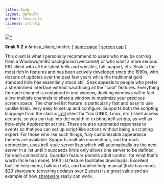 ```yaml
---
title: Snak
layout: default
author: Joseph Lo
license: irchelp
---
```


[ ![*](snak.jpg)](http://www.snak.com/Snak.html)

**Snak 5.2.x** &nbsp_place_holder; [ [ home page](http://www.snak.com/Snak.html) | [screen cap](snak.gif) ]

This client is what I personally recommend to users who may be coming from a
Windows/mIRC background (welcome!) or who want a more serious IRC client with
all the latest bells and whistles, full support, etc. Snak is the most rich in
features and has been actively developed since the 1990s, with dozens of
updates over the past few years while the traditional gold standard Ircle has
essentially stood still. Snak appeals to people who prefer a streamlined
interface without sacrificing all the "cool" features. Everything for each
channel is contained in one window, docking windows will in fact allow
multiple channels to share a window to maximize your precious screen space.
The channel list feature is particularly fast and easy to use (unlike Ircle).
Very easy to set up and configure. Supports both the scripting language from
the classic [ircII](/irchelp/ircii/) client for *nix (UNIX, Linux, etc.) shell
access acounts, so you can tap into the wealth of existing ircII scripts, as
well as Ircle-style Applescript scripts. There are also automated responses to
events so that you can set up script-like actions without being a scripting
expert. For those who like such things, fully customizable appearance themes
are available. Supports multiple connections, and for each connection, uses
ircII-style server lists which will automatically try the next server in a
list until it succeeds (Ircle only allows one server to be defined for each
connection). Guardian feature permits adult control, for what that's worth
(Ircle has none). MP3 list feature facilitates downloads. Excellent built-in
help menu, balloon help, and bundled help manual (Ircle has none). $29
shareware (covering updates over 2 years) is a great value and an example of
how [shareware](../misc/shareware.html) really can work.
